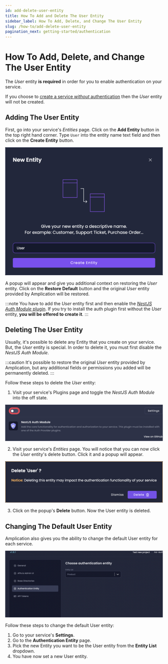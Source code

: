 ```yaml
---
id: add-delete-user-entity
title: How To Add and Delete The User Entity
sidebar_label: How To Add, Delete, and Change The User Entity
slug: /how-to/add-delete-user-entity
pagination_next: getting-started/authentication
---
```


# How To Add, Delete, and Change The User Entity

The _User_ entity **is required** in order for you to enable authentication on your service.

If you choose to [create a service _without_ authentication](/authentication/#how-to-create-a-service-without-authentication) then the _User_ entity will not be created.

## Adding The User Entity

First, go into your service's _Entities_ page.
Click on the **Add Entity** button in the top right hand corner.
Type `User` into the entity name text field and then click on the **Create Entity** button.

![Add a new User entity to your Amplication service](./../getting-started/assets/authentication/new_user_entity.png)

A popup will appear and give you additional context on restoring the _User_ entity.
Click on the **Restore Default** button and the original _User_ entity provided by Amplication will be restored.

:::note
You have to add the _User_ entity first and then enable the [_NestJS Auth Module_ plugin](/authentication/#nestjs-auth-module-mandatory).
If you try to install the auth plugin first without the _User_ entity, **you will be offered to create it**.
:::

## Deleting The User Entity

Usually, it's possible to delete any Entity that you create on your service.
But, the _User_ entity is special.
In order to delete it, you must first disable the _NestJS Auth Module_.

:::caution
It's possible to restore the original _User_ entity provided by Amplication, but any additional fields or permissions you added will be permanently deleted.
:::

Follow these steps to delete the _User_ entity:

1. Visit your service's Plugins page and toggle the _NestJS Auth Module_ into the off state.

![Disable the NestJS Auth Module](./../getting-started/assets/authentication/disable_auth_plugin.png)

2. Visit your service's _Entities_ page.
You will notice that you can now click the _User_ entity's delete button. Click it and a popup will appear.

![Delete the User entity popup](./../getting-started/assets/authentication/delete_user_popup.png)

3. Click on the popup's **Delete** button. Now the User entity is deleted.

## Changing The Default User Entity

Amplication also gives you the ability to change the default User entity for each service.

![Change the default User entity](./assets/authentication-entity.png)

Follow these steps to change the default User entity:

1. Go to your service's **Settings**.
2. Go to the **Authentication Entity** page.
3. Pick the new Entity you want to be the User entity from the **Entity List** dropdown.
4. You have now set a new User entity.
